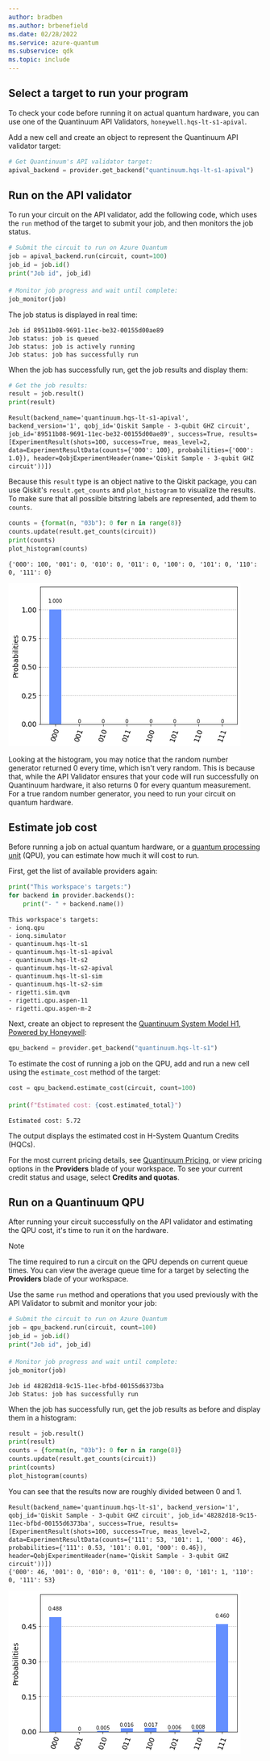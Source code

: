 ```yaml
---
author: bradben
ms.author: brbenefield
ms.date: 02/28/2022
ms.service: azure-quantum
ms.subservice: qdk
ms.topic: include
---
```


## Select a target to run your program

To check your code before running it on actual quantum hardware, you can use one of the Quantinuum API Validators, `honeywell.hqs-lt-s1-apival`.

Add a new cell and create an object to represent the Quantinuum API validator target:

```python
# Get Quantinuum's API validator target:
apival_backend = provider.get_backend("quantinuum.hqs-lt-s1-apival")
```

## Run on the API validator 

To run your circuit on the API validator, add the following code, which uses the `run` method of the target to submit your job, and then monitors the job status. 

```python
# Submit the circuit to run on Azure Quantum
job = apival_backend.run(circuit, count=100)
job_id = job.id()
print("Job id", job_id)

# Monitor job progress and wait until complete:
job_monitor(job)
```

The job status is displayed in real time:

```output
Job id 89511b08-9691-11ec-be32-00155d00ae89
Job status: job is queued
Job status: job is actively running
Job status: job has successfully run
```

When the job has successfully run, get the job results and display them:

```python
# Get the job results:
result = job.result()
print(result)
```

```output
Result(backend_name='quantinuum.hqs-lt-s1-apival', backend_version='1', qobj_id='Qiskit Sample - 3-qubit GHZ circuit', job_id='89511b08-9691-11ec-be32-00155d00ae89', success=True, results=[ExperimentResult(shots=100, success=True, meas_level=2, data=ExperimentResultData(counts={'000': 100}, probabilities={'000': 1.0}), header=QobjExperimentHeader(name='Qiskit Sample - 3-qubit GHZ circuit'))])
```

Because this `result` type is an object native to the Qiskit package, you can use
Qiskit\'s `result.get_counts` and `plot_histogram` to visualize the
results. To make sure that all possible bitstring labels are represented,
add them to `counts`.

```python
counts = {format(n, "03b"): 0 for n in range(8)}
counts.update(result.get_counts(circuit))
print(counts)
plot_histogram(counts)
```

```output
{'000': 100, '001': 0, '010': 0, '011': 0, '100': 0, '101': 0, '110': 0, '111': 0}
```

![Qiskit circuit result on Quantinuum API validator](../media/azure-quantum-qiskit-hw-result-1.png)

Looking at the histogram, you may notice that the random number generator returned 0 every time, which isn't very random. This is because that, while the API Validator ensures that your code will run successfully on Quantinuum hardware, it also returns 0 for every quantum measurement. For a true random number generator, you need to run your circuit on quantum hardware.

## Estimate job cost

Before running a job on actual quantum hardware, or a [quantum processing unit](xref:microsoft.quantum.target-profiles) (QPU), you can estimate how much it will cost to run. 

First, get the list of available providers again:

```python
print("This workspace's targets:")
for backend in provider.backends():
    print("- " + backend.name())
```

```output
This workspace's targets:
- ionq.qpu
- ionq.simulator
- quantinuum.hqs-lt-s1
- quantinuum.hqs-lt-s1-apival
- quantinuum.hqs-lt-s2
- quantinuum.hqs-lt-s2-apival
- quantinuum.hqs-lt-s1-sim
- quantinuum.hqs-lt-s2-sim
- rigetti.sim.qvm
- rigetti.qpu.aspen-11
- rigetti.qpu.aspen-m-2
```

Next, create an object to represent the [Quantinuum System Model H1, Powered by Honeywell](xref:microsoft.quantum.providers.honeywell#system-model-h1-powered-by-honeywell):

```python
qpu_backend = provider.get_backend("quantinuum.hqs-lt-s1")
```

To estimate the cost of running a job on the QPU, add and run a new cell using the `estimate_cost` method of the target:

```python
cost = qpu_backend.estimate_cost(circuit, count=100)

print(f"Estimated cost: {cost.estimated_total}")
```

```output
Estimated cost: 5.72
```

The output displays the estimated cost in H-System Quantum Credits (HQCs).

For the most current pricing details, see [Quantinuum Pricing](xref:microsoft.quantum.providers-pricing#quantinuum), or view pricing options in the **Providers** blade of your workspace. To see your current credit status and usage, select **Credits and quotas**.

## Run on a Quantinuum QPU 

After running your circuit successfully on the API validator and estimating the QPU cost, it's time to run it on the hardware. 

> [!NOTE] 
> The time required to run a circuit on the QPU depends on current queue times. You can view the average queue time for a target by selecting the **Providers** blade of your workspace.

Use the same `run` method and operations that you used previously with the API Validator to submit and monitor your job:

```python
# Submit the circuit to run on Azure Quantum
job = qpu_backend.run(circuit, count=100)
job_id = job.id()
print("Job id", job_id)

# Monitor job progress and wait until complete:
job_monitor(job)
```

```output
Job id 48282d18-9c15-11ec-bfbd-00155d6373ba
Job Status: job has successfully run
```

When the job has successfully run, get the job results as before and display them in a histogram:

```python
result = job.result()
print(result)
counts = {format(n, "03b"): 0 for n in range(8)}
counts.update(result.get_counts(circuit))
print(counts)
plot_histogram(counts)
```

You can see that the results now are roughly divided between 0 and 1. 

```output
Result(backend_name='quantinuum.hqs-lt-s1', backend_version='1', qobj_id='Qiskit Sample - 3-qubit GHZ circuit', job_id='48282d18-9c15-11ec-bfbd-00155d6373ba', success=True, results=[ExperimentResult(shots=100, success=True, meas_level=2, data=ExperimentResultData(counts={'111': 53, '101': 1, '000': 46}, probabilities={'111': 0.53, '101': 0.01, '000': 0.46}), header=QobjExperimentHeader(name='Qiskit Sample - 3-qubit GHZ circuit'))])
{'000': 46, '001': 0, '010': 0, '011': 0, '100': 0, '101': 1, '110': 0, '111': 53}
```

![Qiskit circuit result on Quantinuum QPU](../media/azure-quantum-qiskit-hw-result-2.png)
